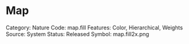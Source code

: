 # Map

Category: Nature
Code: map.fill
Features: Color, Hierarchical, Weights
Source: System
Status: Released
Symbol: map.fill2x.png